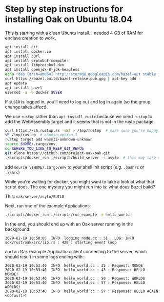 # Step by step instructions for installing Oak on Ubuntu 18.04

This is starting with a clean Ubuntu install. I needed 4 GB of RAM for enclave
creation to work.

```bash
apt install git
apt install docker.io
apt install curl
apt install protobuf-compiler
apt install libprotobuf-dev
apt install openjdk-8-jdk-headless
echo "deb [arch=amd64] http://storage.googleapis.com/bazel-apt stable jdk1.8" | tee /etc/apt/sources.list.d/bazel.list
curl https://bazel.build/bazel-release.pub.gpg | apt-key add -
apt update
apt install bazel
usermod -a -G docker $USER
```

If `$USER` is logged in, you'll need to log out and log in again (so the group
change takes effect).

We use `rustup` rather than `apt install rustc` because we need `rustup` to add
the WebAssembly target and it seems that is not in the rustc package.

```bash
curl https://sh.rustup.rs -sSf > /tmp/rustup  # make sure you're happy to run
sh /tmp/rustup  # choose option 1
rustup target add wasm32-unknown-unknown
source $HOME/.cargo/env
cd $WHERE_YOU_LIKE_TO_KEEP_GIT_REPOS
git clone https://github.com/project-oak/oak.git
./scripts/docker_run ./scripts/build_server -s asylo  # this may take some time
```

add `source \$HOME/.cargo/env` to your shell init script (e.g. `.bashrc` or
`.zshrc`)

While you're waiting for docker, you might want to take a look at what that
script does. The one mystery you might run into is: what does Bazel build?

This: `oak/server/asylo/BUILD`

Next, run one of the example Applications:

```bash
./scripts/docker_run ./scripts/run_example -e hello_world
```

In the end, you should end up with an Oak server running in the background:

```log
2020-02-19 10:50:05  INFO  logging_node.cc : 51 : LOG: INFO  sdk/rust/oak/src/lib.rs : 428 : starting event loop
```

and an Oak example Application client connecting to the server, which should
result in some logs ending with:

```log
2020-02-19 10:53:40  INFO  hello_world.cc : 35 : Request: MONDE
2020-02-19 10:53:40  INFO  hello_world.cc : 43 : Response: HELLO MONDE!
2020-02-19 10:53:40  INFO  hello_world.cc : 50 : Request: WORLDS
2020-02-19 10:53:40  INFO  hello_world.cc : 57 : Response: HELLO WORLDS!
2020-02-19 10:53:40  INFO  hello_world.cc : 57 : Response: HELLO AGAIN <default>!
```
